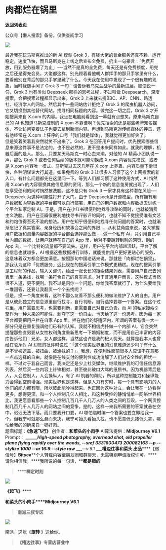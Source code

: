 # 肉都烂在锅里

[**返回列表页**](/gzh/槽边往事)

公众号【懒人搜索】备份，仅供查阅学习

![](https://mmbiz.qpic.cn/mmbiz_jpg/Ia6gU9JNtkqEAuVnJloDLot93ic6MiauWFGuogoqCenrG3SE6znMTiagS4yia1jXLPw1zbYSELf8n9roz9T3rJ5kdg/640?wx_fmt=jpeg&from;=appmsg)

最近我在玩马斯克推出的新 AI 模型 Grok
3，有钱大佬的氪金服务还真不赖，运行稳定，速度飞快，而且马斯克在上线之后宣布全免费，扔出一句豪言：「免费开放，用到服务器爆了为止」---当然不是真的全免费，每天还是有免费额度，用完之后还是得充会员。大佬都这样，别光顾着看他朝人群挥手的那只手掌里有什么，要看他别在背后的那只手掌里藏了什么。今天我在使用中发现了一个很有趣的现象，当时我随手问了
Grok 3 一句：请告诉我乌克兰战争的最新进展。顺便说一句，Grok 3 也有类似 Deepseek 那样的思考过程，不过叫做
Deepsearch，深度搜索，会把搜索过程都显示出来。Grok 3 上来就去搜BBC、AP、CNN、路透社、经济学人的网址。然后其中一些网站估计拒绝了
Grok 3 的爬虫机器人访问，它又切换到其他替代网站，找寻相同标题的内容。做完这一切之后，Grok 3 才开始搜索来自 X.com
的内容。我坐在电脑前看到这一幕就有点想笑，原来马斯克自己的 AI 也知道马斯克控制的 X.com
不靠谱啊？优先搜索的还是那些老牌知名媒体，不让访问变着法子也要去拿到新闻内容。再想到马斯克对传统媒体的抨击，还有他经常在 X.com
上狂呼的口号「我们就是媒体」，我就觉得更加好笑了。  
但是笑着笑着我突然就笑不出来了。Grok 3
在回答用户提问时，优先搜索哪些信息来源这件事不是法定的，也不是必然的，更不是未来同样如此。就我的理解，机器后面的是人。那么，只要某天马斯克一时心血来潮，对他的
AI 精英小团队说一声，那么 Grok 3 或者任何后续的版本就可能切换成 X.com 内容优先模式，或者是 X.com 内容唯一模式。马斯克过去这几年在
X.com 上养蛊，内容质量下滑很快，各种阴谋论大行其道。如果免费的 Grok 3
让很多人习惯了这个上网搜索的新入口，有什么问题都先在这里问一下。等到人们都习惯了这种使用方式，AI 悄然用 X.com
的内容替换其他信息源的资讯，那么一个新的信息茧房就出现了，人们在享受便利的同时悄然被洗脑。这不是只有 Grok 3 一家才具有这种潜在风险---
Deepseek 为这种可能性打开了大门。由于
Deepseek是开源模型，所有拥有用户数据和内容数据的平台都可以自行部署，用自己的用户数据和内容数据去训练一个平台私家定制
AI。于是，用户在小红书很便利地找寻攻略的同时，也就被消费主义洗脑。用户在豆瓣很便利地找寻书评影评的同时，也就不知不觉接受唯有文艺和约炮值得至死不渝的想法。用户在知乎很便利地找寻任何问题的答案时，也就渐渐忘记了真实答案、亲身经历和故事会之间的界限......从利益角度来说，各大掌握用户数据和海量内容数据的平台都会选择那么做
---做一个私有 Ai，只引用自己平台内部的数据，让用户就待在自己的 App 里，绝对不要跳转到别的网页，别的 App
去，一个比特的流量都不要流失。这样，用户在平台内部越活跃，平台了解的信息也就越多，AI
根据这些数据进行训练，就能提供用户更好更贴心的服务，这意味着双方都会更加满意。按照那句中国老话来说，那就是「肉都烂在锅里」。那我认为这种「优质服务」远比现在的搜索引擎工作模式更糟糕。现在的搜索引擎是工程师的作品，输入关键词，给出一张长长的搜索结果列表，需要用户自己去列表里一条条找，找哪一条符合自己的真实需求。对于普通用户而言，这种模式当然很不人道，更不便利。我不过是问你一个问题，你给我答案就行了，为什么要给我一堆回答，还要让我翻页一个个去找呢？  
但是，换一个角度来看，这种不那么友善不那么便利的做法维护了人的自由。用户是从彼此独立的信息源里自行找寻，自行判断，自行选择要哪一个答案。在这个过程里，用户需要思考，也需要判断，更需要自己对自己负责。而
AI 的私家搜索引擎作为一种未来的可能性，剥夺了这一份自由，也灭绝了这一份思考。因为每一家平台都要把用户拦在自家 App
里，拦在他们的舒适区内，所谓的答案有很一大一部分只是在重复强调他们已有的认知。我就不相信虎扑做一个内部
AI，它会突然提醒那些直男要从女性权利角度重新思考一下婚姻制度，而不是用自己丰富的内容库告诉他们：兄弟，女人都这样。当然这也许是我的杞人忧天。就算是我本人也曾经在驳斥对
AI
幻觉的批评时说过：「这个现实世界里的幻觉难道还少吗？有什么是不曾被遮盖，被扭曲，被涂抹的？」。我想，在便利性面前很多人应该不在意那一点点选择的自由，就像是在线支付的便利性成功消解了人们对安全性的担忧一样。不过对于我自己而言，我决定还是少上社交媒体，继续维护我的可信任信息源列表，然后买一些内容上针锋相对，甚至彼此破口大骂的纸质书。因为机器背后是人，人会控制人，人会操纵人，有了
AI
机器的帮助，所以这种控制能力和操纵能力会得到空前增强。现实世界也是这样，但是人力有穷时，每一个具有影响力的人他们的能力都有限，所以彼此能吵得起来。也正因为这种对立，会让我在一边看得更多，想得更深。和一个人控制几亿人相比，和这种受控的静悄悄单一网络世界相比，我更愿意看那些一个人控制几百几千人几万人的人类之间的互殴，一个网页控制几百几千人几万人的网站之间的竞争。是的，这样一来我所需要的答案就悬在空中，迟迟无法下落。而只要我开口要，AI
哪怕临时编一个答案也要立即给我一个。但我宁可就那么悬而未决，我宁可抬头看抬头找，也不愿意低头接低头拿，哪怕给我的的确来自一锅好肉。  
题图标题：**《急速飞行》** 创作者：**和菜头的小肉手** AI算法提供：**Midjourney V6.1** Prompt：
_________High-speed photography, overhead shot, old propeller plane flying
rapidly over the woods, --sref 3331600473 200082163 --p --stylize 1000 --ar
16:9 --style raw___ ____\--v 6.1_ ___**槽边往事****和菜头
出品**********【微信号】****Bitsea******个人转载内容至朋友圈和群聊天，无需特别申请版权许可。****请你相信我，****我所说的每一句话，****都是错的**

> ******禅定时刻**

![](https://mmbiz.qpic.cn/mmbiz_jpg/Ia6gU9JNtkqrLWuTHDwm6gKR5uwCfYKA3CwfL1DdAicanXQxUvrPQd7FhqFPeugW5CaTrs455m92yfHEjJIicQsA/640?wx_fmt=jpeg&from;=appmsg)

******《起飞**》********

**和菜头的小肉手****Midjourney V6.1**

> **南派三叔专区**

![](https://mmbiz.qpic.cn/mmbiz_jpg/Ia6gU9JNtkqEAuVnJloDLot93ic6MiauWFz2CBGmNmicyaCYXFic5uDZSm4D4JhSP7UQU2UprY0RnZtCJibsKB74aJA/640?wx_fmt=jpeg&from;=appmsg)

南派，这张《**旋转** 》送给你。

> **《槽边往事》专营店营业中**

  

